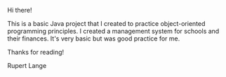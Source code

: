 Hi there!

This is a basic Java project that I created to practice
object-oriented programming principles. I created a
management system for schools and their finances. It's
very basic but was good practice for me.

Thanks for reading!

Rupert Lange
